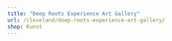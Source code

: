 ```yaml
---
title: "Deep Roots Experience Art Gallery"
url: /cleveland/deep-roots-experience-art-gallery/
shop: Kunst
---
```

